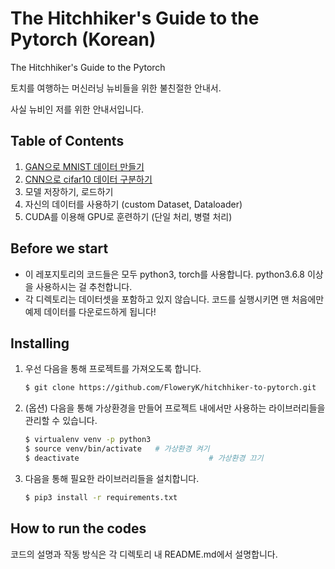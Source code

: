 # The Hitchhiker's Guide to the Pytorch (Korean)

The Hitchhiker's Guide to the Pytorch

토치를 여행하는 머신러닝 뉴비들을 위한 불친절한 안내서.

사실 뉴비인 저를 위한 안내서입니다.



## Table of Contents

1. [GAN으로 MNIST 데이터 만들기](gan-mnist-generator/README.md)
2. [CNN으로 cifar10 데이터 구분하기](cnn-cifar10-classifier/README.md)
3. 모델 저장하기, 로드하기
4. 자신의 데이터를 사용하기 (custom Dataset, Dataloader)
5. CUDA를 이용해 GPU로 훈련하기 (단일 처리, 병렬 처리)



## Before we start

* 이 레포지토리의 코드들은 모두 python3, torch를 사용합니다. python3.6.8 이상을 사용하시는 걸 추천합니다. 
* 각 디렉토리는 데이터셋을 포함하고 있지 않습니다. 코드를 실행시키면 맨 처음에만 예제 데이터를 다운로드하게 됩니다!



## Installing

1. 우선 다음을 통해 프로젝트를 가져오도록 합니다.

   ```bash
   $ git clone https://github.com/FloweryK/hitchhiker-to-pytorch.git
   ```

2. (옵션) 다음을 통해 가상환경을 만들어 프로젝트 내에서만 사용하는 라이브러리들을 관리할 수 있습니다.

   ```bash
   $ virtualenv venv -p python3
   $ source venv/bin/activate	# 가상환경 켜기
   $ deactivate								# 가상환경 끄기
   ```

3. 다음을 통해 필요한 라이브러리들을 설치합니다. 

   ```bash
   $ pip3 install -r requirements.txt
   ```

   

## How to run the codes

코드의 설명과 작동 방식은 각 디렉토리 내 README.md에서 설명합니다. 


